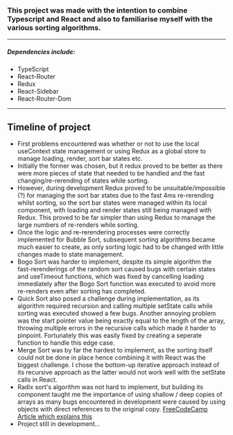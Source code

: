 ### This project was made with the intention to combine Typescript and React and also to familiarise myself with the various sorting algorithms.

---

##### Dependencies include:

- TypeScript
- React-Router
- Redux
- React-Sidebar
- React-Router-Dom

---

## Timeline of project

- First problems encountered was whether or not to use the local useContext state management or using Redux as a global store to manage loading, render, sort bar states etc.
- Initially the former was chosen, but it redux proved to be better as there were more pieces of state that needed to be handled and the fast changing/re-rerending of states while sorting.
- However, during development Redux proved to be unsuitable/impossible (?) for managing the sort bar states due to the fast 4ms re-rerending whilst sorting, so the sort bar states were managed within its local component, with loading and render states still being managed with Redux. This proved to be far simpler than using Redux to manage the large numbers of re-renders while sorting.
- Once the logic and re-rerendering processes were correctly implemented for Bubble Sort, subsequent sorting algorithms became much easier to create, as only sorting logic had to be changed with little changes made to state management.
- Bogo Sort was harder to implement, despite its simple algorithm the fast-rerenderings of the random sort caused bugs with certain states and useTimeout functions, which was fixed by cancelling loading immediately after the Bogo Sort function was executed to avoid more re-renders even after sorting has completed.
- Quick Sort also posed a challenge during implementation, as its algorithm required recursion and calling multiple setState calls while sorting was executed showed a few bugs. Another annoying problem was the start pointer value being exactly equal to the length of the array, throwing multiple errors in the recursive calls which made it harder to pinpoint. Fortunately this was easily fixed by creating a seperate function to handle this edge case.
- Merge Sort was by far the hardest to implement, as the sorting itself could not be done in place hence combining it with React was the biggest challenge. I chose the bottom-up iterative approach instead of its recursive approach as the latter would not work well with the setState calls in React.
- Radix sort's algorithm was not hard to implement, but building its component taught me the importance of using shallow / deep copies of arrays as many bugs encountered in development were caused by using objects with direct references to the original copy. [FreeCodeCamp Article which explains this](https://www.freecodecamp.org/news/copying-stuff-in-javascript-how-to-differentiate-between-deep-and-shallow-copies-b6d8c1ef09cd/)
- Project still in development...
